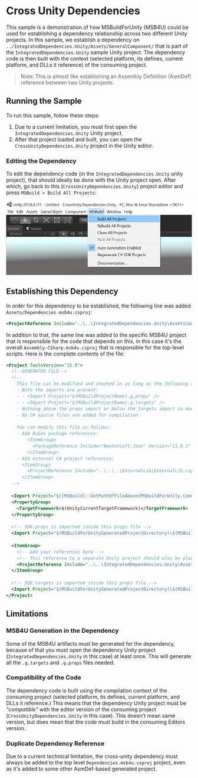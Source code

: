 # Cross Unity Dependencies

This sample is a demonstration of how MSBuildForUnity (MSB4U) could be used for establishing a dependency relationship across two different Unity projects. In this sample, we establish a dependency on `../IntegratedDependencies.Unity/Assets/GeneralComponent/` that is part of the `IntegratedDependencies.Unity` sample Unity project. The dependency code is then built with the context (selected platform, its defines, current platform, and DLLs it reference) of the consuming project.

> Note: This is almost like establishing an Assembly Definition (AsmDef) reference between two Unity projects.


## Running the Sample

To run this sample, follow these steps:

1. Due to a current limitation, you must first open the `IntegratedDependencies.Unity` Unity project.
2. After that project loaded and built, you can open the `CrossUnityDependencies.Unity` project in the Unity editor.

### Editing the Dependency

To edit the dependency code (in the `IntegratedDependencies.Unity` unity project), that should ideally be done with the Unity project open. After which, go back to this (`CrossUnityDependencies.Unity`) project editor and press `MSBuild > Build All Projects`:

![Build All Projects](docs/BuildAllProjects.png)

## Establishing this Dependency

In order for this dependency to be established, the following line was added `Assets/Dependencies.msb4u.csproj`:

```xml
<ProjectReference Include="..\..\IntegratedDependencies.Unity\Assets\GeneralComponent\GeneralComponent.msb4u.csproj" />
```

In addition to that, the same line was added to the specific MSB4U project that is responsible for the code that depends on this, in this case it's the overall `Assembly-CSharp.msb4u.csproj` that is responsible for the top-level scripts. Here is the complete contents of the file:

```xml
<Project ToolsVersion="15.0">
  <!--GENERATED FILE-->
  <!--
    This file can be modified and checked in as long as the following rules are met:
    - Both the imports are present:
    - - <Import Project="$(MSBuildProjectName).g.props" />
    - - <Import Project="$(MSBuildProjectName).g.targets" />
    - Nothing above the props import or below the targets import is modified
    - No C# source files are added for compilation
    
    You can modify this file as follows:
    - Add NuGet package references:
        <ItemGroup>
          <PackageReference Include="Newtonsoft.Json" Version="11.0.1" />
        </ItemGroup>
    - Add external C# project references:
      <ItemGroup>
        <ProjectReference Include="..\..\..\ExternalLib\ExternalLib.csproj" />
      </ItemGroup>
  -->
  
  <Import Project="$([MSBuild]::GetPathOfFileAbove(MSBuildForUnity.Common.props))" Condition="Exists('$([MSBuild]::GetPathOfFileAbove(MSBuildForUnity.Common.props))')" />
  <PropertyGroup>
    <TargetFramework>$(UnityCurrentTargetFramework)</TargetFramework>
  </PropertyGroup>

  <!-- SDK.props is imported inside this props file -->
  <Import Project="$(MSBuildForUnityGeneratedProjectDirectory)\$(MSBuildProjectName).g.props" />

  <ItemGroup>
    <!-- Add your references here -->
    <!-- This reference to a separate Unity project should also be placed in Dependencies.msb4u.csproj. -->
    <ProjectReference Include="..\..\IntegratedDependencies.Unity\Assets\GeneralComponent\GeneralComponent.msb4u.csproj"/>
  </ItemGroup>

  <!-- SDK.targets is imported inside this props file -->
  <Import Project="$(MSBuildForUnityGeneratedProjectDirectory)\$(MSBuildProjectName).g.targets" />
</Project>
```

## Limitations

### MSB4U Generation in the Dependency

Some of the MSB4U artifacts must be generated for the dependency, because of that you must open the dependency Unity project (`IntegratedDependencies.Unity` in this case) at least once. This will generate all the `.g.targets` and `.g.props` files needed.

### Compatibility of the Code

The dependency code is built using the compilation context of the consuming project (selected platform, its defines, current platform, and DLLs it reference.) This means that the dependency Unity project must be *"compatible"* with the editor version of the consuming project (`CrossUnityDependencies.Unity` in this case). This doesn't mean same version, but does mean that the code must build in the consuming Editors version.

### Duplicate Dependency Reference

Due to a current technical limitation, the cross-unity dependency must always be added to the top level `Dependencies.msb4u.csproj` project, even as it's added to some other AsmDef-based generated project.
